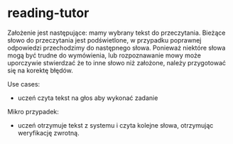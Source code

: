 # reading-tutor

Założenie jest następujące: mamy wybrany tekst do przeczytania. Bieżące słowo do przeczytania jest podświetlone, w przypadku poprawnej odpowiedzi przechodzimy do następnego słowa. Ponieważ niektóre słowa mogą być trudne do wymówienia, lub rozpoznawanie mowy może uporczywie stwierdzać że to inne słowo niż założone, należy przygotować się na korektę błędów.

Use cases:

- uczeń czyta tekst na głos aby wykonać zadanie


Mikro przypadek:

- uczeń otrzymuje tekst z systemu i czyta kolejne słowa, otrzymując weryfikację zwrotną.

```plantuml




```